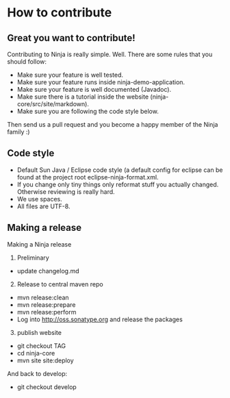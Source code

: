 How to contribute
=================

Great you want to contribute!
-----------------------------

Contributing to Ninja is really simple. Well. There are some rules that you should follow:

- Make sure your feature is well tested.
- Make sure your feature runs inside ninja-demo-application.
- Make sure your feature is well documented (Javadoc).
- Make sure there is a tutorial inside the website (ninja-core/src/site/markdown).
- Make sure you are following the code style below.

Then send us a pull request and you become a happy member of the Ninja family :)


Code style
----------

- Default Sun Java / Eclipse code style (a default config for eclipse can be found at the project root eclipse-ninja-format.xml.
- If you change only tiny things only reformat stuff you actually changed. Otherwise reviewing is really hard.
- We use spaces.
- All files are UTF-8.


Making a release
-----------------

Making a Ninja release
 
1) Preliminary

- update changelog.md

2) Release to central maven repo

- mvn release:clean
- mvn release:prepare
- mvn release:perform
- Log into http://oss.sonatype.org and release the packages

3) publish website

- git checkout TAG
- cd ninja-core
- mvn site site:deploy

And back to develop:

- git checkout develop
